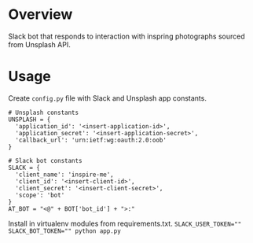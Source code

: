 # Overview

Slack bot that responds to interaction with inspring photographs sourced from Unsplash API.

# Usage
Create `config.py` file with Slack and Unsplash app constants.
```
# Unsplash constants
UNSPLASH = {
  'application_id': '<insert-application-id>',
  'application_secret': '<insert-application-secret>',
  'callback_url': 'urn:ietf:wg:oauth:2.0:oob'
}

# Slack bot constants
SLACK = {
  'client_name': 'inspire-me',
  'client_id': '<insert-client-id>',
  'client_secret': '<insert-client-secret>',
  'scope': 'bot'
}
AT_BOT = "<@" + BOT['bot_id'] + ">:"
```
Install in virtualenv modules from requirements.txt.
`SLACK_USER_TOKEN="" SLACK_BOT_TOKEN="" python app.py`
